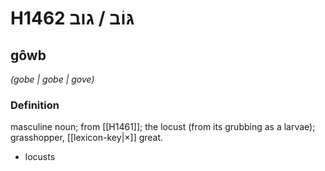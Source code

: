 # H1462 גּוֹב / גוב

## gôwb

_(gobe | ɡobe | ɡove)_

### Definition

masculine noun; from [[H1461]]; the locust (from its grubbing as a larvae); grasshopper, [[lexicon-key|×]] great.

- locusts
